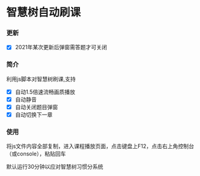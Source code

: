# 智慧树自动刷课

### 更新

- [x] 2021年某次更新后弹窗需答题才可关闭

### 简介

利用js脚本对智慧树刷课,支持
- [x] 自动1.5倍速流畅画质播放
- [x] 自动静音
- [x] 自动关闭题目弹窗
- [x] 自动切换下一章

### 使用

将js文件内容全部复制，进入课程播放页面，点击键盘上F12，点击右上角控制台（或console），粘贴回车

默认运行30分钟以应对智慧树习惯分系统
